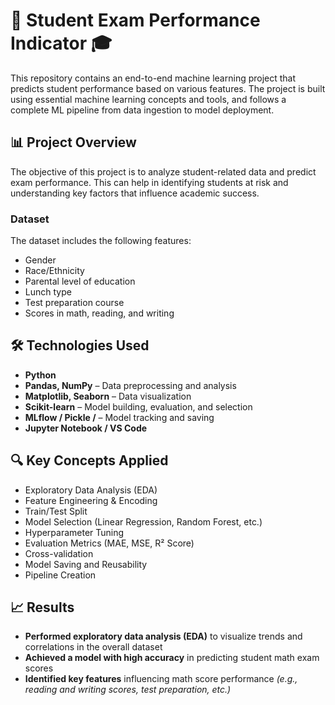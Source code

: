 # 🧠 Student Exam Performance Indicator 🎓

This repository contains an end-to-end machine learning project that predicts student performance based on various features. The project is built using essential machine learning concepts and tools, and follows a complete ML pipeline from data ingestion to model deployment.

## 📊 Project Overview

The objective of this project is to analyze student-related data and predict exam performance. This can help in identifying students at risk and understanding key factors that influence academic success.

### Dataset
The dataset includes the following features:
- Gender
- Race/Ethnicity
- Parental level of education
- Lunch type
- Test preparation course
- Scores in math, reading, and writing


## 🛠️ Technologies Used

- **Python**
- **Pandas, NumPy** – Data preprocessing and analysis
- **Matplotlib, Seaborn** – Data visualization
- **Scikit-learn** – Model building, evaluation, and selection
- **MLflow / Pickle /** – Model tracking and saving
- **Jupyter Notebook / VS Code**



## 🔍 Key Concepts Applied

-  Exploratory Data Analysis (EDA)
-  Feature Engineering & Encoding
-  Train/Test Split
-  Model Selection (Linear Regression, Random Forest, etc.)
-  Hyperparameter Tuning
-  Evaluation Metrics (MAE, MSE, R² Score)
-  Cross-validation
-  Model Saving and Reusability
-  Pipeline Creation 


## 📈 Results

-  **Performed exploratory data analysis (EDA)** to visualize trends and correlations in the overall dataset 
-  **Achieved a model with high accuracy** in predicting student math exam scores  
-  **Identified key features** influencing math score performance *(e.g., reading and writing scores, test preparation, etc.)*  
 








